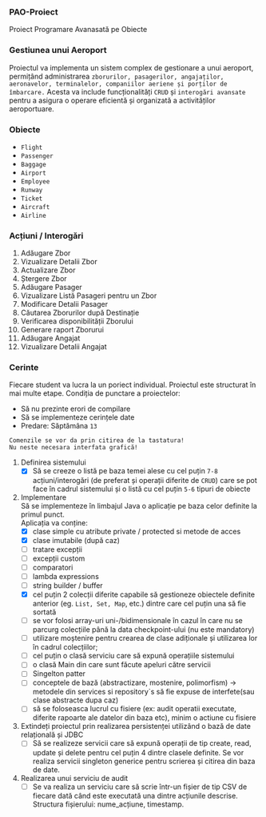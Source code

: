 ### PAO-Proiect
Proiect Programare Avanasată pe Obiecte

### Gestiunea unui Aeroport
Proiectul va implementa un sistem complex de gestionare a
unui aeroport, permițând administrarea
`zborurilor, pasagerilor, angajaților, aeronavelor, terminalelor, companiilor aeriene și porților de îmbarcare.`
Acesta va include funcționalități `CRUD` și `interogări avansate` pentru a asigura o operare eficientă și organizată a activităților aeroportuare.

### Obiecte
- `Flight`
- `Passenger`
- `Baggage`
- `Airport`
- `Employee`
- `Runway`
- `Ticket`
- `Aircraft`
- `Airline`

### Acțiuni / Interogări
1. Adăugare Zbor
2. Vizualizare Detalii Zbor
3. Actualizare Zbor
4. Ștergere Zbor
5. Adăugare Pasager
6. Vizualizare Listă Pasageri pentru un Zbor
7. Modificare Detalii Pasager
8. Căutarea Zborurilor după Destinație
9. Verificarea disponibilității Zborului
10. Generare raport Zborurui
11. Adăugare Angajat
12. Vizualizare Detalii Angajat

### Cerinte
Fiecare student va lucra la un poriect individual. Proiectul este structurat în mai multe etape.
Condiția de punctare a proiectelor:

* Să nu prezinte erori de compilare
* Să se implementeze cerințele date
* Predare: Săptămâna `13`

`Comenzile se vor da prin citirea de la tastatura!` <br>
`Nu neste necesara interfata grafică!`

1. Definirea sistemului
    - [x] Să se creeze o listă pe baza temei alese cu cel puțin `7-8` acțiuni/interogări (de preferat și operații diferite de `CRUD`)
      care se pot face în cadrul sistemului și o listă cu cel puțin `5-6` tipuri de obiecte

2. Implementare <br>
   Să se implementeze în limbajul Java o aplicație pe baza celor definite la primul punct. <br>
   Aplicația va conține:
    - [x] clase simple cu atribute private / protected si metode de acces
    - [x] clase imutabile (după caz)
    - [ ] tratare excepții
    - [ ] excepții custom
    - [ ] comparatori
    - [ ] lambda expressions
    - [ ] string builder / buffer
    - [x] cel puțin 2 colecții diferite capabile să gestioneze obiectele definite anterior (eg. `List, Set, Map`, etc.)
      dintre care cel puțin una să fie sortată
    - [ ] se vor folosi array-uri uni-/bidimensionale în cazul în care nu se parcurg
      colecțiile până la data checkpoint-ului (nu este mandatory)
    - [ ] utilizare moștenire pentru crearea de clase adiționale și utilizarea lor în cadrul colecțiilor;
    - [ ] cel puțin o clasă serviciu care să expună operațiile sistemului
    - [ ] o clasă Main din care sunt făcute apeluri către servicii
    - [ ] Singelton patter
    - [ ] conceptele de bază (abstractizare, mostenire, polimorfism) -> metodele din services si repository`s
      să fie expuse de interfete(sau clase abstracte dupa caz)
    - [ ] să se foloseasca lucrul cu fisiere (ex: audit operatii executate, diferite rapoarte ale datelor din baza etc), 
   minim o actiune cu fisiere
3. Extindeți proiectul prin realizarea persistenței utilizând o bază de date relațională și JDBC
    - [ ] Să se realizeze servicii care să expună operații de tip create, read, update și delete pentru cel puțin 4
      dintre clasele definite. Se vor realiza servicii singleton generice pentru scrierea și citirea din baza de date.

4. Realizarea unui serviciu de audit
    - [ ] Se va realiza un serviciu care să scrie într-un fișier de tip CSV de fiecare dată când este
      executată una dintre acțiunile descrise. Structura fișierului: nume_acțiune, timestamp.